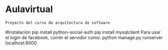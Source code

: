 # Aulavirtual
	Proyecto del curso de arquitectura de software

#Instalación
	pip install python-social-auth
	pip install mysqlclient
	Para usar el login de facebook, correr el servidor como:
	python manage.py runserver localhost:8000